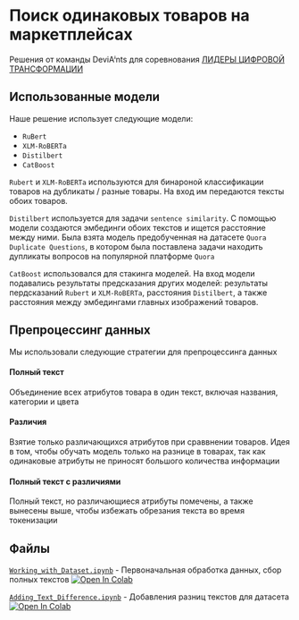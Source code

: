 # Поиск одинаковых товаров на маркетплейсах

Решения от команды DeviAⁱnts для соревнования [ЛИДЕРЫ ЦИФРОВОЙ ТРАНСФОРМАЦИИ](https://leaders2023.innoagency.ru)

## Использованные модели
Наше решение использует следующие модели:
* `RuBert`
* `XLM-RoBERTa`
* `Distilbert`
* `CatBoost`

`Rubert` и `XLM-RoBERTa` используются для бинароной классификации товаров на дубликаты / разные товары. На вход им передаются тексты обоих товаров.

`Distilbert` используется для задачи `sentence similarity`. С помощью модели создаются эмбединги обоих текстов и ищется расстояние между ними. Была взята модель предобученная на датасете `Quora Duplicate Questions`, в котором была поставлена задачи находить дупликаты вопросов на популярной платформе `Quora`

`CatBoost` использовался для стакинга моделей. На вход модели подавались результаты 
предсказания других моделей: результаты пердсказаний `Rubert` и `XLM-RoBERTa`, расстояния `Distilbert`, а также расстояния между эмбедингами главных изображений товаров.

## Препроцессинг данных
Мы использовали следующие стратегии для препроцессинга данных

#### Полный текст
Объединение всех атрибутов товара в один текст, включая названия, категории и цвета

#### Различия
Взятие только различающихся атрибутов при сраввнении товаров. Идея в том, чтобы обучать модель только на разнице в товарах, так как одинаковые атрибуты не приносят большого количества информации

#### Полный текст с различиями
Полный текст, но различающиеся атрибуты помечены, а также вынесены выше, чтобы избежать обрезания текста во время токенизации

## Файлы


[`Working_with_Dataset.ipynb`](Working_with_Dataset.ipynb) - Первоначальная обработка данных, сбор полных текстов  <a target="_blank" href="https://colab.research.google.com/github/mathewpolonsky/Marketplace-Item-Matching/blob/main/Adding_Text_Difference.ipynb">
  <img src="https://colab.research.google.com/assets/colab-badge.svg" alt="Open In Colab"/> </a>

[`Adding_Text_Difference.ipynb`](Adding_Text_Difference.ipynb) - Добавления разниц текстов для датасета <a target="_blank" href="https://colab.research.google.com/github/mathewpolonsky/Marketplace-Item-Matching/blob/main/Working_with_Dataset.ipynb"> <img src="https://colab.research.google.com/assets/colab-badge.svg" alt="Open In Colab"/></a>
